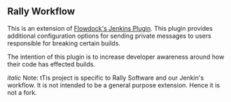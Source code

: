 ## Rally Workflow

This is an extension of [Flowdock's Jenkins Plugin](https://github.com/flowdock/jenkins-flowdock-plugin). This plugin provides additional configuration options for sending private messages to users responsible for breaking certain builds.

The intention of this plugin is to increase developer awareness around how their code has effected builds.

*italic* Note: tTis project is specific to Rally Software and our Jenkin's workflow. It is not intended to be a general purpose extension. Hence it is not a fork.
